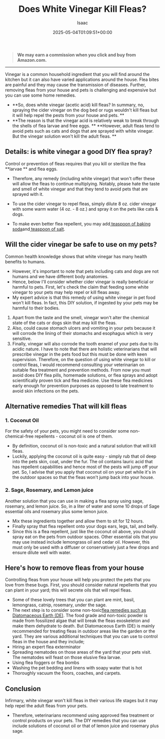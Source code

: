 ﻿---
author: Isaac
layout: post
title: Does White Vinegar Kill Fleas?
date: '2025-05-04T01:09:51+00:00'
categories:
- Fleas
- Guide
tags: []
slug: /does-white-vinegar-kill-fleas/
lastmod: 2025-05-07T12:21:26+03:00
---
> **We may earn a commission when you click and buy from Amazon.com.**
>

---
Vinegar is a common household ingredient that you will find around the kitchen but it can also have varied applications around the house.
Flea bites are painful and they may cause the transmission of diseases. Further, removing fleas from your house and pets is challenging and expensive but you can use some home remedies.
- **So, does white vinegar (acetic acid) kill fleas? In summary, no, spraying the cider vinegar on the dog bed or rugs wouldn't kill fleas but it will help repel the pests from your house and pets. **
- **The reason is that the vinegar acid is relatively weak to break through the shells of flea larvae and free eggs. **
**However, adult fleas tend to avoid pets such as cats and dogs that are sprayed with white vinegar. But the vinegar solution won't kill the adult fleas. **
## Details: is white vinegar a good DIY flea spray?
Control or prevention of fleas requires that you kill or sterilize the flea
**larvae **
and flea eggs.
- Therefore, any remedy (including white vinegar) that won't offer these will allow the fleas to continue multiplying.
Notably, please hate the taste and smell of white vinegar and that they tend to avoid pets that are sprayed with it.

- To use the cider vinegar to repel fleas, simply dilute 8 oz. cider vinegar with some warm water (4 oz. - 8 oz.) and spray it on the pets like cats & dogs.
- To make even better flea repellent, you may add[ teaspoon of baking soda](https://pestpolicy.com/does-baking-soda-kill-fleas/)and[ teaspoon of salt](https://pestpolicy.com/does-salt-kill-fleas/).
## Will the cider vinegar be safe to use on my pets?
Common health knowledge shows that white vinegar has many health benefits to humans.
- However, it's important to note that pets including cats and dogs are not humans and we have different body anatomies.
- Hence, below I'll consider whether cider vinegar is really beneficial or harmful to pets.
First, let's check the claim that feeding some white vinegar to your pets may help repel or kill fleas away.
- My expert advice is that this remedy of using white vinegar in pet food won't kill fleas.
In fact, this DIY solution, if ingested by your pets may be harmful to their bodies.
1. Apart from the taste and the smell, vinegar won't alter the chemical state of the cats or dogs skin that may kill the fleas.
2. Also, could cause stomach ulcers and vomiting in your pets because it will corrode the lining of their stomachs and esophagus which is very sensitive.
3. Finally, vinegar will also corrode the tooth enamel of your pets due to its acidic nature.
I have to note that there are holistic veterinarians that will prescribe vinegar in the pets food but this must be done with keen supervision.
Therefore, on the question of using white vinegar to kill or control fleas, I would recommend consulting your veterinarian on suitable flea treatment and prevention methods.
From now you must avoid does DIY flea pills, homemade solutions, or flea sprays and adopt scientifically proven tick and flea medicine.
Use these flea medicines early enough for prevention purposes as opposed to late treatment to avoid skin infections on the pets.
## Alternative remedies That will kill fleas
### 1. Coconut Oil
For the safety of your pets, you might need to consider some non-chemical-free repellents - coconut oil is one of them.
- By definition, coconut oil is non-toxic and a natural solution that will kill fleas.
- Luckily, applying the coconut oil is quite easy - simply rub that oil deep into the pets skin, coat, under the fur.
The oil contains lauric acid that has repellent capabilities and hence most of the pests will jump off your pet.
So, I advise that you apply that coconut oil on your pet while it's in the outdoor spaces so that the fleas won't jump back into your house.
### 2. Sage, Rosemary, and Lemon juice
Another solution that you can use in making a flea spray using sage, rosemary, and lemon juice.
So, in a liter of water and some 10 drops of Sage essential oils and rosemary plus some lemon juice.
- Mix these ingredients together and allow them to sit for 12 hours.
- Finally spray that flea repellent onto your dogs ears, legs, tail, and belly.
- Since this is a flea repellent, just like the coconut oil above, you should spray eat on the pets from outdoor spaces.
Other essential oils that you may use instead include lemongrass oil and cedar oil. However, this must only be used with a diffuser or conservatively just a few drops and ensure dilute well with water.
## Here's how to remove fleas from your house
Controlling fleas from your house will help you protect the pets that you love from these bugs.
First, you should consider natural repellents that you can plant in your yard; this will secrete oils that will repel fleas.
- Some of these lovely trees that you can plant are mint, basil, lemongrass, catnip, rosemary, under the sage.
- The next step is to consider some non-toxic[flea remedies such as Diatomaceous Earth (DE)](https://pestpolicy.com/diatomaceous-earth-for-fleas/).
The food grade and non-toxic powder is made from fossilized algae that will break the fleas exoskeleton and make them dehydrate to death.
But Diatomaceous Earth (DE) is mainly recommended for treating fleas in outdoor areas like the garden or the yard.
They are various additional techniques that you can use to control fleas in the house and they include;
- Hiring an expert flea exterminator
- Spreading nematodes on those areas of the yard that your pets visit. The nematodes will feast on those elusive flea larvae.
- Using flea foggers or flea bombs
- Washing the pet bedding and linens with soapy water that is hot
- Thoroughly vacuum the floors, coaches, and carpets.
## Conclusion
Infirmary, white vinegar won't kill fleas in their various life stages but it may help repel the adult fleas from your pets.
- Therefore, veterinarians recommend using approved flea treatment or control products on your pets.
The DIY remedies that you can use include solutions of coconut oil or that of lemon juice and rosemary plus sage.
